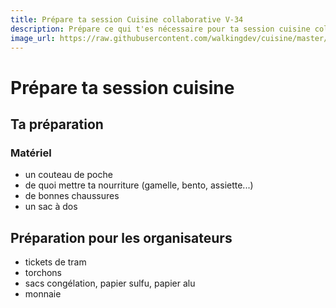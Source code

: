 ```yaml
---
title: Prépare ta session Cuisine collaborative V-34
description: Prépare ce qui t'es nécessaire pour ta session cuisine collaborative.
image_url: https://raw.githubusercontent.com/walkingdev/cuisine/master/media/seche-cheveux.jpg
---
```


# Prépare ta session cuisine

## Ta préparation

### Matériel

* un couteau de poche
* de quoi mettre ta nourriture (gamelle, bento, assiette...)
* de bonnes chaussures
* un sac à dos



## Préparation pour les organisateurs

* tickets de tram
* torchons
* sacs congélation, papier sulfu, papier alu
* monnaie
